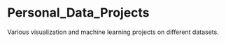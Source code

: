 # Personal_Data_Projects
Various visualization and machine learning projects on different datasets.
